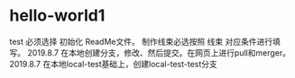 # hello-world1
test
必须选择 初始化 ReadMe文件。
制作线束必选按照 线束 对应条件进行填写。
2019.8.7
在本地创建分支，修改、然后提交。在网页上进行pull和merger。
2019.8.7
在本地local-test基础上，创建local-test-test分支